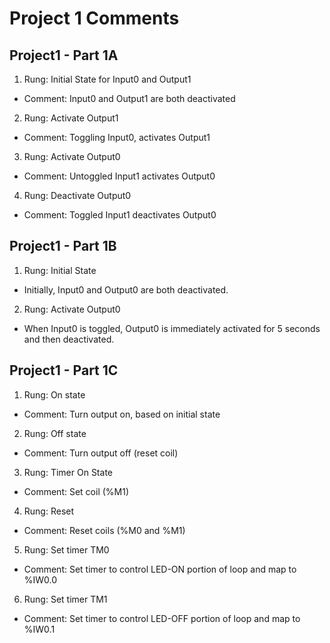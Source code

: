 # Project 1 Comments

## **Project1 - Part 1A**

1. Rung: Initial State for Input0 and Output1
 - Comment: Input0 and Output1 are both deactivated
2. Rung: Activate Output1
 - Comment: Toggling Input0, activates Output1
3. Rung: Activate Output0
 - Comment: Untoggled Input1 activates Output0
4. Rung: Deactivate Output0
 - Comment: Toggled Input1 deactivates Output0

## **Project1 - Part 1B**

1. Rung: Initial State
 - Initially, Input0 and Output0 are both deactivated.
2. Rung: Activate Output0
 - When Input0 is toggled, Output0 is immediately activated for 5 seconds and then deactivated.

## **Project1 - Part 1C**

1. Rung: On state
 - Comment: Turn output on, based on initial state
2. Rung: Off state
 - Comment: Turn output off (reset coil)
3. Rung: Timer On State
 - Comment: Set coil (%M1)
4. Rung: Reset
 - Comment: Reset coils (%M0 and %M1)
5. Rung: Set timer TM0
 - Comment: Set timer to control LED-ON portion of loop and map to %IW0.0
6. Rung: Set timer TM1
 - Comment: Set timer to control LED-OFF portion of loop and map to %IW0.1
